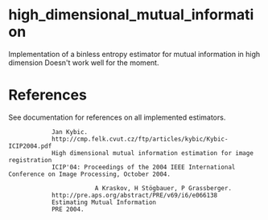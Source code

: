 # high_dimensional_mutual_information
Implementation of a binless entropy estimator for mutual information in high dimension
Doesn't work well for the moment.


# References

See documentation for references on all implemented estimators.

				Jan Kybic. 
				http://cmp.felk.cvut.cz/ftp/articles/kybic/Kybic-ICIP2004.pdf
				High dimensional mutual information estimation for image registration
				ICIP'04: Proceedings of the 2004 IEEE International Conference on Image Processing, October 2004.			
        
                            A Kraskov, H Stögbauer, P Grassberger. 
				http://pre.aps.org/abstract/PRE/v69/i6/e066138
				Estimating Mutual Information
				PRE 2004.
      

